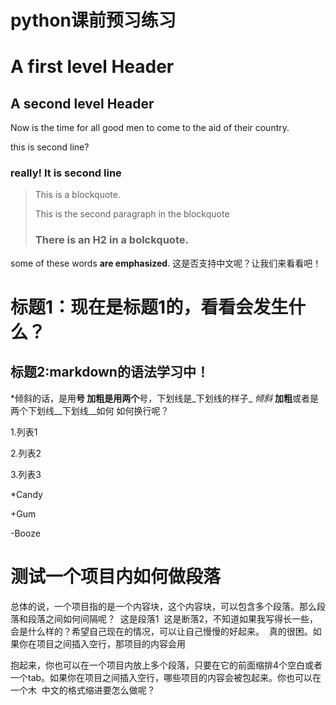 # python课前预习练习
A first level Header
===================
A second level Header
--------------------

Now is the time for all good men to come to the aid of their country.

this is second line?
### really! It is second line
>This is a blockquote.
>
>This is the second paragraph in the blockquote
>### There is an H2 in a bolckquote.

some of these words **are emphasized**.
这是否支持中文呢？让我们来看看吧！
# 标题1：现在是标题1的，看看会发生什么？
## 标题2:markdown的语法学习中！

*倾斜的话，是用**号 加粗是用两个**号，下划线是_下划线的样子_
*倾斜*
**加粗**或者是两个下划线__下划线__如何
如何换行呢？

1.列表1

2.列表2

3.列表3

*Candy

+Gum

-Booze


# 测试一个项目内如何做段落
总体的说，一个项目指的是一个内容块，这个内容块，可以包含多个段落。那么段落和段落之间如何间隔呢？
  这是段落1
  这是断落2，不知道如果我写得长一些，会是什么样的？希望自己现在的情况，可以让自己慢慢的好起来。
  真的很困。如果你在项目之间插入空行，那项目的内容会用<p>抱起来，你也可以在一个项目内放上多个段落，只要在它的前面缩排4个空白或者一个tab。如果你在项目之间插入空行，哪些项目的内容会被包起来。你也可以在一个木
  中文的格式缩进要怎么做呢？
  
